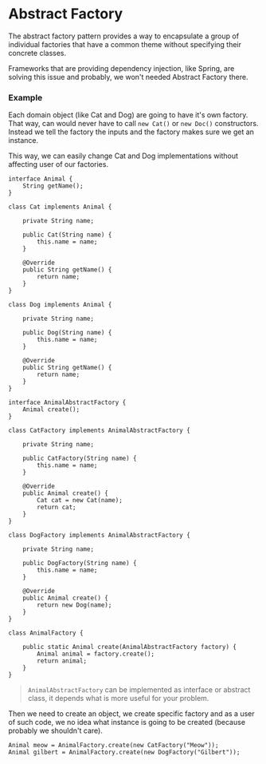 # Abstract Factory

The abstract factory pattern provides a way to encapsulate a group of individual factories that have a common theme without specifying their concrete classes.

Frameworks that are providing dependency injection, like Spring, are solving this issue and probably, we won't needed Abstract Factory there. 

### Example

Each domain object \(like Cat and Dog\) are going to have it's own factory. That way, can would never have to call `new Cat()` or `new Doc()` constructors. Instead we tell the factory the inputs and the factory makes sure we get an instance.

This way, we can easily change Cat and Dog implementations without affecting user of our factories.

```
interface Animal {
    String getName();
}

class Cat implements Animal {

    private String name;

    public Cat(String name) {
        this.name = name;
    }

    @Override
    public String getName() {
        return name;
    }
}

class Dog implements Animal {

    private String name;

    public Dog(String name) {
        this.name = name;
    }

    @Override
    public String getName() {
        return name;
    }
}

interface AnimalAbstractFactory {
    Animal create();
}

class CatFactory implements AnimalAbstractFactory {

    private String name;

    public CatFactory(String name) {
        this.name = name;
    }

    @Override
    public Animal create() {
        Cat cat = new Cat(name);
        return cat;
    }
}

class DogFactory implements AnimalAbstractFactory {

    private String name;

    public DogFactory(String name) {
        this.name = name;
    }

    @Override
    public Animal create() {
        return new Dog(name);
    }
}

class AnimalFactory {

    public static Animal create(AnimalAbstractFactory factory) {
        Animal animal = factory.create();
        return animal;
    }
}
```

> `AnimalAbstractFactory` can be implemented as interface or abstract class, it depends what is more useful for your problem.

Then we need to create an object, we create specific factory and as a user of such code, we no idea what instance is going to be created \(because probably we shouldn't care\).

```
Animal meow = AnimalFactory.create(new CatFactory("Meow"));
Animal gilbert = AnimalFactory.create(new DogFactory("Gilbert"));
```



